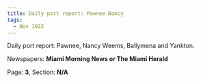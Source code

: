 ```yaml
---  
title: Daily port report: Pawnee Nancy  
tags:  
  - Nov 1922  
---  
```

  
Daily port report: Pawnee, Nancy Weems, Ballymena and Yankton.  
  
Newspapers: **Miami Morning News or The Miami Herald**  
  
Page: **3**, Section: **N/A** 
